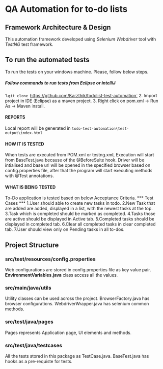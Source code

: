 # QA Automation for to-do lists

## Framework Architecture & Design
This automation framework developed using *Selenium Webdriver* tool with *TestNG* test framework. 

## To run the automated tests
To run the tests on your windows machine. Please, follow below steps.

##### Follow commands to run tests from Eclipse or intelliJ

1.`git clone `https://github.com/Karzthik/todolist-test-automation`
2. Import project in IDE (Eclipse) as a maven project.
3. Right click on pom.xml -> Run As -> Maven install.

#### REPORTS
Local report will be generated in `todo-test-automation\test-output\index.html`

#### HOW IT IS TESTED
When tests are executed from POM.xml or testng.xml, Execution will start from BaseTest.java because of the @BeforeSuite hook. 
Driver will be intialised and base url will be opened in the specified browser based on config.properties file, after that the program will start executing methods with @Test annotations.

#### WHAT IS BEING TESTED

To-Do application is tested based on below Acceptance Criteria. 
*** Test Cases ***
1.User should able to create new tasks in todo.
2.New Task that are added are added, displayed in a list, with the newest tasks at the top.
3.Task which is completed should be marked as completed.
4.Tasks those are active should be displayed in Active tab.
5.Completed tasks should be displayed in completed tab.
6.Clear all completed tasks in clear completed tab.
7.User should view only on Pending tasks in all to-dos.

## Project Structure

### src/test/resources/config.properties
Web configurations are stored in config.properties file as key value pair. 
**EnvironmentVariables.java** class access all the values.

### src/main/java/utils
Utility classes can be used across the project. 
BrowserFactory.java has browser configurations.
WebdriverWrapper.java has selenium common methods.

### src/test/java/pages
Pages represents Application page, UI elements and methods.

### src/test/java/testcases
All the tests stored in this package as TestCase.java.
BaseTest.java has hooks as a pre-requiste for tests.
